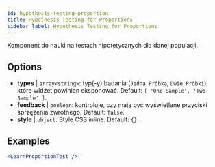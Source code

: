 ```yaml
---
id: hypothesis-testing-proportion
title: Hypothesis Testing for Proportions
sidebar_label: Hypothesis Testing for Proportions
---
```


Komponent do nauki na testach hipotetycznych dla danej populacji.

## Options

* __types__ | `array<string>`: typ(-y) badania (`Jedna Próbka`, `Dwie Próbki`), które widżet powinien eksponować. Default: `[
  'One-Sample',
  'Two-Sample'
]`.
* __feedback__ | `boolean`: kontroluje, czy mają być wyświetlane przyciski sprzężenia zwrotnego. Default: `false`.
* __style__ | `object`: Style CSS inline. Default: `{}`.


## Examples

```jsx live
<LearnProportionTest />
```

